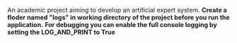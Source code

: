 
An academic project aiming to develop an artificial expert system.
**Create a floder named "logs" in working directory of the project before you run the application.**
**For debugging you can enable the full console logging by setting the LOG_AND_PRINT to True**
